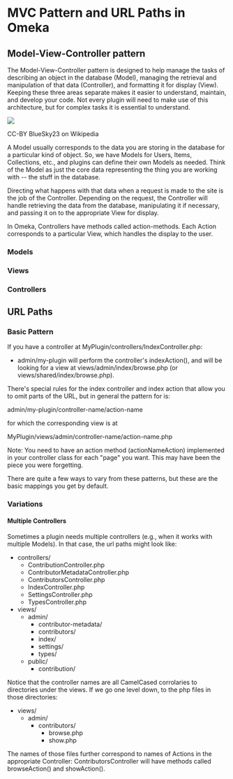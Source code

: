 MVC Pattern and URL Paths in Omeka
==================================

Model-View-Controller pattern 
---------------------------------------------------------------------------------------------------

The Model-View-Controller pattern is designed to help manage the tasks
of describing an object in the database (Model), managing the retrieval
and manipulation of that data (Controller), and formatting it for
display (View). Keeping these three areas separate makes it easier to
understand, maintain, and develop your code. Not every plugin will need
to make use of this architecture, but for complex tasks it is essential
to understand.


[![](http://omeka.org/c/images/2/2b/MVC_Diagram.jpg)](File:MVC_Diagram.jpg.html)
<div class="thumbcaption">

CC-BY BlueSky23 on Wikipedia


A Model usually corresponds to the data you are storing in the database
for a particular kind of object. So, we have Models for Users, Items,
Collections, etc., and plugins can define their own Models as needed.
Think of the Model as just the core data representing the thing you are
working with -- the stuff in the database.

Directing what happens with that data when a request is made to the site
is the job of the Controller. Depending on the request, the Controller
will handle retrieving the data from the database, manipulating it if
necessary, and passing it on to the appropriate View for display.

In Omeka, Controllers have methods called action-methods. Each Action
corresponds to a particular View, which handles the display to the user.


###  Models 

### Views 

### Controllers 

URL Paths 
-----------------------------------------------------------

### Basic Pattern 

If you have a controller at MyPlugin/controllers/IndexController.php:

- admin/my-plugin will perform the controller's indexAction(), and will
be looking for a view at views/admin/index/browse.php (or
views/shared/index/browse.php).

There's special rules for the index controller and index action that
allow you to omit parts of the URL, but in general the pattern for is:

admin/my-plugin/controller-name/action-name

for which the corresponding view is at

MyPlugin/views/admin/controller-name/action-name.php

Note: You need to have an action method (actionNameAction) implemented
in your controller class for each "page" you want. This may have been
the piece you were forgetting.

There are quite a few ways to vary from these patterns, but these are
the basic mappings you get by default.

### Variations

#### Multiple Controllers 

Sometimes a plugin needs multiple controllers (e.g., when it works with
multiple Models). In that case, the url paths might look like:

-   controllers/
    -   ContributionController.php
    -   ContributorMetadataController.php
    -   ContributorsController.php
    -   IndexController.php
    -   SettingsController.php
    -   TypesController.php
-   views/
    -   admin/
        -   contributor-metadata/
        -   contributors/
        -   index/
        -   settings/
        -   types/
    -   public/
        -   contribution/

Notice that the controller names are all CamelCased corrolaries to
directories under the views. If we go one level down, to the php files
in those directories:

-   views/
    -   admin/
        -   contributors/
            -   browse.php
            -   show.php

The names of those files further correspond to names of Actions in the
appropriate Controller: ContributorsController will have methods called
browseAction() and showAction().

